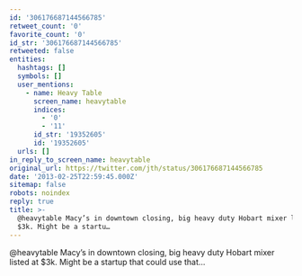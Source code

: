 ```yaml
---
id: '306176687144566785'
retweet_count: '0'
favorite_count: '0'
id_str: '306176687144566785'
retweeted: false
entities:
  hashtags: []
  symbols: []
  user_mentions:
    - name: Heavy Table
      screen_name: heavytable
      indices:
        - '0'
        - '11'
      id_str: '19352605'
      id: '19352605'
  urls: []
in_reply_to_screen_name: heavytable
original_url: https://twitter.com/jth/status/306176687144566785
date: '2013-02-25T22:59:45.000Z'
sitemap: false
robots: noindex
reply: true
title: >-
  @heavytable Macy’s in downtown closing, big heavy duty Hobart mixer listed at
  $3k. Might be a startu…
---
```


@heavytable Macy’s in downtown closing, big heavy duty Hobart mixer listed at $3k. Might be a startup that could use that…